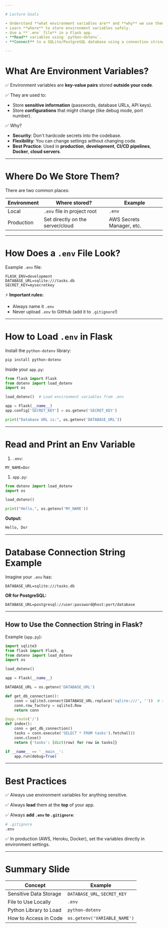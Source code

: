 ```yaml
---

# Lecture Goals

- Understand **what environment variables are** and **why** we use them.
- Learn **where** to store environment variables safely.
- Use a **`.env` file** in a Flask app.
- **Read** variables using `python-dotenv`.
- **Connect** to a SQLite/PostgreSQL database using a connection string from `.env`.

---
```


# What Are Environment Variables?

✅ Environment variables are **key-value pairs** stored **outside your code**.

✅ They are used to:

- Store **sensitive information** (passwords, database URLs, API keys).
- Store **configurations** that might change (like debug mode, port number).

✅ Why?

- **Security**: Don't hardcode secrets into the codebase.
- **Flexibility**: You can change settings without changing code.
- **Best Practice**: Used in **production**, **development**, **CI/CD pipelines**, **Docker**, **cloud servers**.

---

# Where Do We Store Them?

There are two common places:

| Environment | Where stored? | Example |
| --- | --- | --- |
| Local | `.env` file in project root | `.env` |
| Production | Set directly on the server/cloud | AWS Secrets Manager, etc. |

---

# How Does a `.env` File Look?

Example `.env` file:

```
FLASK_ENV=development
DATABASE_URL=sqlite:///tasks.db
SECRET_KEY=mysecretkey
```

⚡ **Important rules:**

- Always name it `.env`
- Never upload `.env` to GitHub (add it to `.gitignore`!)

---

# How to Load `.env` in Flask

Install the `python-dotenv` library:

```bash
pip install python-dotenv
```

Inside your `app.py`:

```python
from flask import Flask
from dotenv import load_dotenv
import os

load_dotenv()  # Load environment variables from .env

app = Flask(__name__)
app.config['SECRET_KEY'] = os.getenv('SECRET_KEY')

print("Database URL is:", os.getenv('DATABASE_URL'))
```

---

# Read and Print an Env Variable

1. `.env`:

```
MY_NAME=Dor
```

1. `app.py`:

```python
from dotenv import load_dotenv
import os

load_dotenv()

print("Hello,", os.getenv('MY_NAME'))

```

**Output:**

```bash
Hello, Dor
```

---

# Database Connection String Example

Imagine your `.env` has:

```
DATABASE_URL=sqlite:///tasks.db
```

**OR for PostgreSQL:**

```
DATABASE_URL=postgresql://user:password@host:port/database
```

---

## How to Use the Connection String in Flask?

Example (`app.py`):

```python
import sqlite3
from flask import Flask, g
from dotenv import load_dotenv
import os

load_dotenv()

app = Flask(__name__)

DATABASE_URL = os.getenv('DATABASE_URL')

def get_db_connection():
    conn = sqlite3.connect(DATABASE_URL.replace('sqlite:///', ''))  # small trick
    conn.row_factory = sqlite3.Row
    return conn

@app.route('/')
def index():
    conn = get_db_connection()
    tasks = conn.execute('SELECT * FROM tasks').fetchall()
    conn.close()
    return {'tasks': [dict(row) for row in tasks]}

if __name__ == '__main__':
    app.run(debug=True)
```

---

# Best Practices

✅ Always use environment variables for anything sensitive.

✅ Always **load** them at the **top** of your app.

✅ Always **add `.env` to `.gitignore`**:

```bash
# .gitignore
.env
```

✅ In production (AWS, Heroku, Docker), set the variables directly in environment settings.

---

# Summary Slide

| Concept | Example |
| --- | --- |
| Sensitive Data Storage | `DATABASE_URL`, `SECRET_KEY` |
| File to Use Locally | `.env` |
| Python Library to Load | `python-dotenv` |
| How to Access in Code | `os.getenv('VARIABLE_NAME')` |